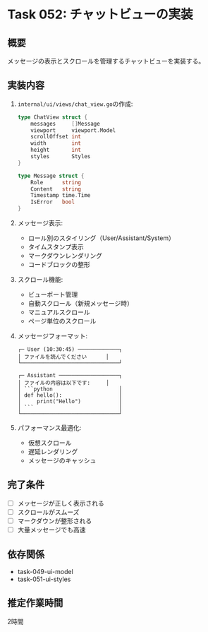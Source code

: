 # Task 052: チャットビューの実装

## 概要
メッセージの表示とスクロールを管理するチャットビューを実装する。

## 実装内容
1. `internal/ui/views/chat_view.go`の作成:
   ```go
   type ChatView struct {
       messages     []Message
       viewport     viewport.Model
       scrollOffset int
       width        int
       height       int
       styles       Styles
   }
   
   type Message struct {
       Role      string
       Content   string
       Timestamp time.Time
       IsError   bool
   }
   ```

2. メッセージ表示:
   - ロール別のスタイリング（User/Assistant/System）
   - タイムスタンプ表示
   - マークダウンレンダリング
   - コードブロックの整形

3. スクロール機能:
   - ビューポート管理
   - 自動スクロール（新規メッセージ時）
   - マニュアルスクロール
   - ページ単位のスクロール

4. メッセージフォーマット:
   ```
   ┌─ User (10:30:45) ─────────────┐
   │ ファイルを読んでください      │
   └───────────────────────────────┘
   
   ┌─ Assistant ───────────────────┐
   │ ファイルの内容は以下です:     │
   │ ```python                     │
   │ def hello():                  │
   │     print("Hello")            │
   │ ```                           │
   └───────────────────────────────┘
   ```

5. パフォーマンス最適化:
   - 仮想スクロール
   - 遅延レンダリング
   - メッセージのキャッシュ

## 完了条件
- [ ] メッセージが正しく表示される
- [ ] スクロールがスムーズ
- [ ] マークダウンが整形される
- [ ] 大量メッセージでも高速

## 依存関係
- task-049-ui-model
- task-051-ui-styles

## 推定作業時間
2時間